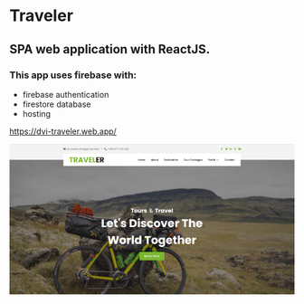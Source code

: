 # Traveler
## SPA web application with ReactJS.
### This app uses firebase with:
- firebase authentication
- firestore database
- hosting

https://dvi-traveler.web.app/

!["App main page"](/public/images/app_main_page.png)